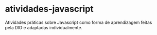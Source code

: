# atividades-javascript
Atividades práticas sobre Javascript como forma de aprendizagem feitas pela DIO e adaptadas individualmente.
